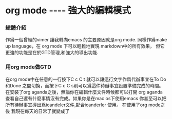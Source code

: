 # org mode ---- 強大的編輯模式

### 總體介紹

作爲一個曾經的vimer 讓我轉向emacs 的主要原因就是org mode.
同樣作爲make up language，在 org mode 下可以輕鬆地實現 markdown中的所有效果， 但它更強的功能是在於GTD管理,和強大的導出功能.


### 用org mode做GTD

在org mode中在任意的一行按下C c C t 就可以讓這行文字作爲代辦事宜在To Do 和Done 之間切換，而按下C c C s則可以爲這件待辦事宜設置準備完成的時間。在安裝了org aganda之後，無論你在編輯什麼文件時候都可以打開 org aganda 查看自己還有什麼事情沒有完成。如果你是在mac os下使用emacs 你甚至可以把所有待辦事宜導出爲icandeler文件,配合icanderler 使用。
在使用了org mode之後 我現在每天的日常了就變成了


